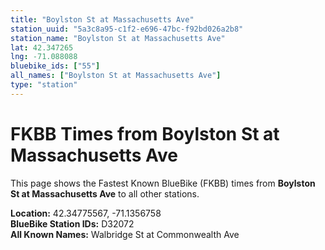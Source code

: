 ```yaml
---
title: "Boylston St at Massachusetts Ave"
station_uuid: "5a3c8a95-c1f2-e696-47bc-f92bd026a2b8"
station_name: "Boylston St at Massachusetts Ave"
lat: 42.347265
lng: -71.088088
bluebike_ids: ["55"]
all_names: ["Boylston St at Massachusetts Ave"]
type: "station"
---
```


# FKBB Times from Boylston St at Massachusetts Ave

This page shows the Fastest Known BlueBike (FKBB) times from **Boylston St at Massachusetts Ave** to all other stations.

**Location:** 42.34775567, -71.1356758  
**BlueBike Station IDs:** D32072  
**All Known Names:** Walbridge St at Commonwealth Ave

